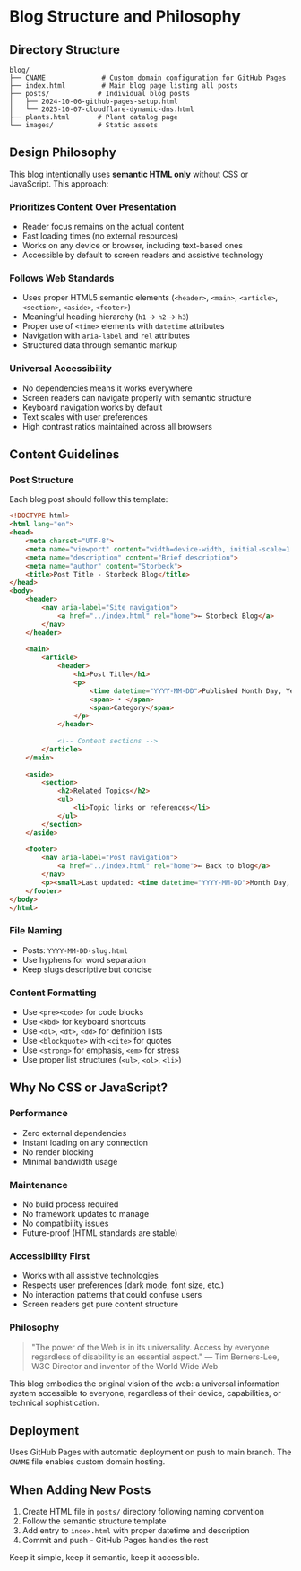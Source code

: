 # Blog Structure and Philosophy

## Directory Structure
```
blog/
├── CNAME              # Custom domain configuration for GitHub Pages
├── index.html         # Main blog page listing all posts
├── posts/            # Individual blog posts
│   ├── 2024-10-06-github-pages-setup.html
│   └── 2025-10-07-cloudflare-dynamic-dns.html
├── plants.html       # Plant catalog page
└── images/           # Static assets
```

## Design Philosophy

This blog intentionally uses **semantic HTML only** without CSS or JavaScript. This approach:

### Prioritizes Content Over Presentation
- Reader focus remains on the actual content
- Fast loading times (no external resources)
- Works on any device or browser, including text-based ones
- Accessible by default to screen readers and assistive technology

### Follows Web Standards
- Uses proper HTML5 semantic elements (`<header>`, `<main>`, `<article>`, `<section>`, `<aside>`, `<footer>`)
- Meaningful heading hierarchy (`h1` → `h2` → `h3`)
- Proper use of `<time>` elements with `datetime` attributes
- Navigation with `aria-label` and `rel` attributes
- Structured data through semantic markup

### Universal Accessibility
- No dependencies means it works everywhere
- Screen readers can navigate properly with semantic structure
- Keyboard navigation works by default
- Text scales with user preferences
- High contrast ratios maintained across all browsers

## Content Guidelines

### Post Structure
Each blog post should follow this template:
```html
<!DOCTYPE html>
<html lang="en">
<head>
    <meta charset="UTF-8">
    <meta name="viewport" content="width=device-width, initial-scale=1.0">
    <meta name="description" content="Brief description">
    <meta name="author" content="Storbeck">
    <title>Post Title - Storbeck Blog</title>
</head>
<body>
    <header>
        <nav aria-label="Site navigation">
            <a href="../index.html" rel="home">← Storbeck Blog</a>
        </nav>
    </header>
    
    <main>
        <article>
            <header>
                <h1>Post Title</h1>
                <p>
                    <time datetime="YYYY-MM-DD">Published Month Day, Year</time>
                    <span> • </span>
                    <span>Category</span>
                </p>
            </header>
            
            <!-- Content sections -->
        </article>
    </main>
    
    <aside>
        <section>
            <h2>Related Topics</h2>
            <ul>
                <li>Topic links or references</li>
            </ul>
        </section>
    </aside>
    
    <footer>
        <nav aria-label="Post navigation">
            <a href="../index.html" rel="home">← Back to blog</a>
        </nav>
        <p><small>Last updated: <time datetime="YYYY-MM-DD">Month Day, Year</time></small></p>
    </footer>
</body>
</html>
```

### File Naming
- Posts: `YYYY-MM-DD-slug.html`
- Use hyphens for word separation
- Keep slugs descriptive but concise

### Content Formatting
- Use `<pre><code>` for code blocks
- Use `<kbd>` for keyboard shortcuts
- Use `<dl>`, `<dt>`, `<dd>` for definition lists
- Use `<blockquote>` with `<cite>` for quotes
- Use `<strong>` for emphasis, `<em>` for stress
- Use proper list structures (`<ul>`, `<ol>`, `<li>`)

## Why No CSS or JavaScript?

### Performance
- Zero external dependencies
- Instant loading on any connection
- No render blocking
- Minimal bandwidth usage

### Maintenance
- No build process required
- No framework updates to manage
- No compatibility issues
- Future-proof (HTML standards are stable)

### Accessibility First
- Works with all assistive technologies
- Respects user preferences (dark mode, font size, etc.)
- No interaction patterns that could confuse users
- Screen readers get pure content structure

### Philosophy
> "The power of the Web is in its universality. Access by everyone regardless of disability is an essential aspect."
> — Tim Berners-Lee, W3C Director and inventor of the World Wide Web

This blog embodies the original vision of the web: a universal information system accessible to everyone, regardless of their device, capabilities, or technical sophistication.

## Deployment

Uses GitHub Pages with automatic deployment on push to main branch. The `CNAME` file enables custom domain hosting.

## When Adding New Posts

1. Create HTML file in `posts/` directory following naming convention
2. Follow the semantic structure template
3. Add entry to `index.html` with proper datetime and description
4. Commit and push - GitHub Pages handles the rest

Keep it simple, keep it semantic, keep it accessible.
